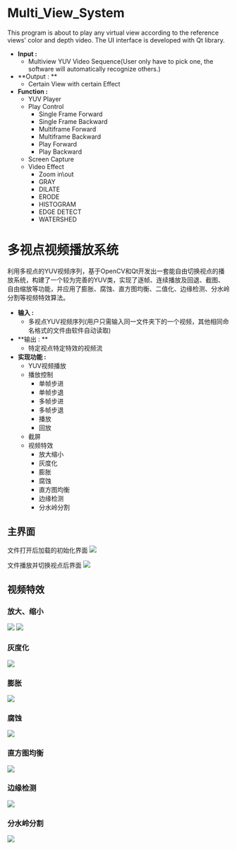 # Multi_View_System
This program is about to play any virtual view according to the reference views' color and depth video. The UI interface is developed with Qt library.

  - **Input :** 
    - Multiview YUV Video Sequence(User only have to pick one, the software will automatically recognize others.)
  - **Output : **
    - Certain View with certain Effect
  - **Function :**
	- YUV Player
	- Play Control
	  - Single Frame Forward
	  - Single Frame Backward
	  - Multiframe Forward
	  - Multiframe Backward
	  - Play Forward
	  - Play Backward
	- Screen Capture
	- Video Effect
	  - Zoom in\out
	  - GRAY
	  - DILATE
	  - ERODE
	  - HISTOGRAM
	  - EDGE DETECT
	  - WATERSHED
	  
# 多视点视频播放系统

利用多视点的YUV视频序列，基于OpenCV和Qt开发出一套能自由切换视点的播放系统，构建了一个较为完善的YUV类，实现了逐帧、连续播放及回退、截图、自由缩放等功能，并应用了膨胀、腐蚀、直方图均衡、二值化、边缘检测、分水岭分割等视频特效算法。

  - **输入 :** 
    - 多视点YUV视频序列(用户只需输入同一文件夹下的一个视频，其他相同命名格式的文件由软件自动读取)
  - **输出 : **
    - 特定视点特定特效的视频流
  - **实现功能 :**
	- YUV视频播放
	- 播放控制
	  - 单帧步进
	  - 单帧步退
	  - 多帧步进
	  - 多帧步退
	  - 播放
	  - 回放
	- 截屏
	- 视频特效
	  - 放大缩小
	  - 灰度化
	  - 膨胀
	  - 腐蚀
	  - 直方图均衡
	  - 边缘检测
	  - 分水岭分割
	
## 主界面

文件打开后加载的初始化界面
![](/doc/images/001.png)

文件播放并切换视点后界面
![](/doc/images/002.png)

## 视频特效

### 放大、缩小
![](/doc/images/003.png)
![](/doc/images/004.png)

### 灰度化
![](/doc/images/005.png)

### 膨胀
![](/doc/images/006.png)

### 腐蚀
![](/doc/images/007.png)

### 直方图均衡
![](/doc/images/008.png)

### 边缘检测
![](/doc/images/009.png)

### 分水岭分割
![](/doc/images/010.png)


